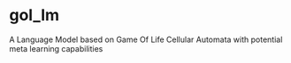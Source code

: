 # gol_lm
A Language Model based on Game Of Life Cellular Automata with potential meta learning capabilities
